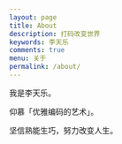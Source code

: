 ```yaml
---
layout: page
title: About
description: 打码改变世界
keywords: 李天乐
comments: true
menu: 关于
permalink: /about/
---
```


我是李天乐。

仰慕「优雅编码的艺术」。

坚信熟能生巧，努力改变人生。


